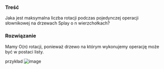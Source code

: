 ### Treść
Jaka jest maksymalna liczba rotacji podczas pojedynczej operacji słownikowej na drzewach
Splay o n wierzchołkach?

### Rozwiązanie
Mamy O(n) rotacji, ponieważ drzewo na którym wykonujemy operację może być w postaci listy.

przykład
![image](https://user-images.githubusercontent.com/11476062/62822115-4edf2b80-bb7f-11e9-882a-a29e9b291b64.png)
